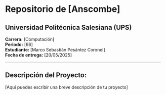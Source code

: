 # Repositorio de [Anscombe]

## Universidad Politécnica Salesiana (UPS)
**Carrera:** [Computación]  
**Periodo:** [66]  
**Estudiante:** [Marco Sebastián Pesántez Coronel]  
**Fecha de entrega:** [20/05/2025]

---

## Descripción del Proyecto:
[Aquí puedes escribir una breve descripción de tu proyecto]
